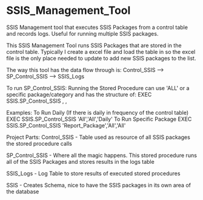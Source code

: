 # SSIS_Management_Tool
SSIS Management tool that executes SSIS Packages from a control table and records logs.  Useful for running multiple SSIS packages.

This SSIS Management Tool runs SSIS Packages that are stored in the control table.  Typically I create a excel file and load the table in so the excel file is the only place needed to update to add new SSIS packages to the list.

The way this tool has the data flow through is:
Control_SSIS --> SP_Control_SSIS --> SSIS_Logs

To run SP_Control_SSIS:
Running the Stored Procedure can use 'ALL' or a specific package/category and has the structure of:
EXEC SSIS.SP_Control_SSIS <SSIS Name>, <Report Group>, <Frequency>

Examples:
  To Run Daily (If there is daily in frequency of the control table)
   EXEC SSIS.SP_Control_SSIS 'All','All','Daily'
  To Run Specific Package
   EXEC SSIS.SP_Control_SSIS 'Report_Package','All','All'
   
Project Parts:
Control_SSIS - Table used as resource of all SSIS packages the stored procedure calls

SP_Control_SSIS - Where all the magic happens.  This stored procedure runs all of the SSIS Packages and stores results in the logs table

SSIS_Logs - Log Table to store results of executed stored procedures

SSIS - Creates Schema, nice to have the SSIS packages in its own area of the database
